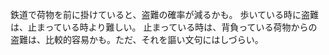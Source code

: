 鉄道で荷物を前に掛けていると、盗難の確率が減るかも。
歩いている時に盗難は、止まっている時より難しい。
止まっている時は、背負っている荷物からの盗難は、比較的容易かも。ただ、それを謳い文句にはしづらい。
